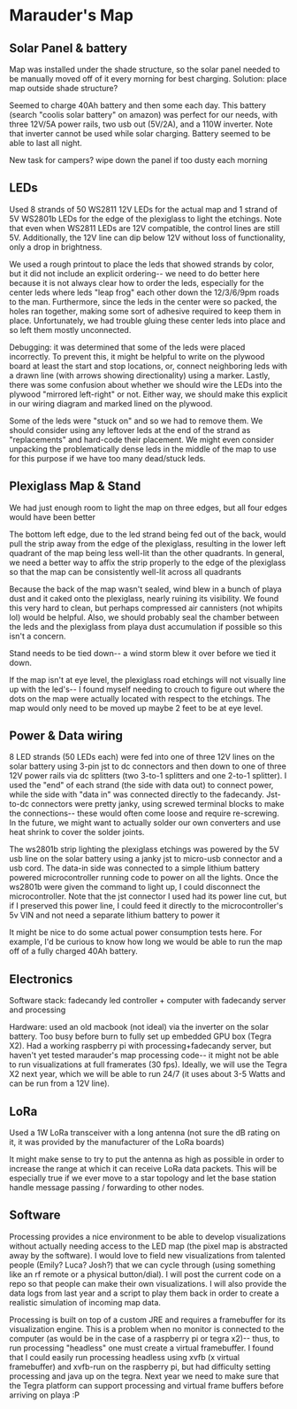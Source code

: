 
# Marauder's Map

## Solar Panel & battery

Map was installed under the shade structure, so the solar panel needed to be manually moved off of it every morning for best charging. Solution: place map outside shade structure?

Seemed to charge 40Ah battery and then some each day. This battery (search "coolis solar battery" on amazon) was perfect for our needs, with three 12V/5A power rails, two usb out (5V/2A), and a 110W inverter. Note that inverter cannot be used while solar charging. Battery seemed to be able to last all night.

New task for campers? wipe down the panel if too dusty each morning
        
## LEDs

Used 8 strands of 50 WS2811 12V LEDs for the actual map and 1 strand of 5V WS2801b LEDs for the edge of the plexiglass to light the etchings. Note that even when WS2811 LEDs are 12V compatible, the control lines are still 5V. Additionally, the 12V line can dip below 12V without loss of functionality, only a drop in brightness. 

We used a rough printout to place the leds that showed strands by color, but it did not include an explicit ordering-- we need to do better here because it is not always clear how to order the leds, especially for the center leds where leds "leap frog" each other down the 12/3/6/9pm roads to the man. Furthermore, since the leds in the center were so packed, the holes ran together, making some sort of adhesive required to keep them in place. Unfortunately, we had trouble gluing these center leds into place and so left them mostly unconnected. 

Debugging: it was determined that some of the leds were placed incorrectly. To prevent this, it might be helpful to write on the plywood board at least the start and stop locations, or, connect neighboring leds with a drawn line (with arrows showing directionality) using a marker. Lastly, there was some confusion about whether we should wire the LEDs into the plywood "mirrored left-right" or not. Either way, we should make this explicit in our wiring diagram and marked lined on the plywood.   

Some of the leds were "stuck on" and so we had to remove them. We should consider using any leftover leds at the end of the strand as "replacements" and hard-code their placement. We might even consider unpacking the problematically dense leds in the middle of the map to use for this purpose if we have too many dead/stuck leds. 

## Plexiglass Map & Stand

We had just enough room to light the map on three edges, but all four edges would have been better

The bottom left edge, due to the led strand being fed out of the back, would pull the strip away from the edge of the plexiglass, resulting in the lower left quadrant of the map being less well-lit than the other quadrants. In general, we need a better way to affix the strip properly to the edge of the plexiglass so that the map can be consistently well-lit across all quadrants

Because the back of the map wasn't sealed, wind blew in a bunch of playa dust and it caked onto the plexiglass, nearly ruining its visibility. We found this very hard to clean, but perhaps compressed air cannisters (not whipits lol) would be helpful. Also, we should probably seal the chamber between the leds and the plexiglass from playa dust accumulation if possible so this isn't a concern. 

Stand needs to be tied down-- a wind storm blew it over before we tied it down. 

If the map isn't at eye level, the plexiglass road etchings will not visually line up with the led's-- I found myself needing to crouch to figure out where the dots on the map were actually located with respect to the etchings. The map would only need to be moved up maybe 2 feet to be at eye level. 

## Power & Data wiring

8 LED strands (50 LEDs each) were fed into one of three 12V lines on the solar battery using 3-pin jst to dc connectors and then down to one of three 12V power rails via dc splitters (two 3-to-1 splitters and one 2-to-1 splitter). I used the "end" of each strand (the side with data out) to connect power, while the side with "data in" was connected directly to the fadecandy. Jst-to-dc connectors were pretty janky, using screwed terminal blocks to make the connections-- these would often come loose and require re-screwing. In the future, we might want to actually solder our own converters and use heat shrink to cover the solder joints.

The ws2801b strip lighting the plexiglass etchings was powered by the 5V usb line on the solar battery using a janky jst to micro-usb connector and a usb cord. The data-in side was connected to a simple lithium battery powered microcontroller running code to power on all the lights. Once the ws2801b were given the command to light up, I could disconnect the microcontroller. Note that the jst connector I used had its power line cut, but if I preserved this power line, I could feed it directly to the microcontroller's 5v VIN and not need a separate lithium battery to power it

It might be nice to do some actual power consumption tests here. For example, I'd be curious to know how long we would be able to run the map off of a fully charged 40Ah battery.    
        
## Electronics

Software stack: fadecandy led controller + computer with fadecandy server and processing 

Hardware: used an old macbook (not ideal) via the inverter on the solar battery. Too busy before burn to fully set up embedded GPU box (Tegra X2). Had a working raspberry pi with processing+fadecandy server, but haven't yet tested marauder's map processing code-- it might not be able to run visualizations at full framerates (30 fps). Ideally, we will use the Tegra X2 next year, which we will be able to run 24/7 (it uses about 3-5 Watts and can be run from a 12V line). 

## LoRa

Used a 1W LoRa transceiver with a long antenna (not sure the dB rating on it, it was provided by the manufacturer of the LoRa boards)

It might make sense to try to put the antenna as high as possible in order to increase the range at which it can receive LoRa data packets. This will be especially true if we ever move to a star topology and let the base station handle message passing / forwarding to other nodes. 
        
## Software

Processing provides a nice environment to be able to develop visualizations without actually needing access to the LED map (the pixel map is abstracted away by the software). I would love to field new visualizations from talented people (Emily? Luca? Josh?) that we can cycle through (using something like an rf remote or a physical button/dial). I will post the current code on a repo so that people can make their own visualizations. I will also provide the data logs from last year and a script to play them back in order to create a realistic simulation of incoming map data.

Processing is built on top of a custom JRE and requires a framebuffer for its visualization engine. This is a problem when no monitor is connected to the computer (as would be in the case of a raspberry pi or tegra x2)-- thus, to run processing "headless" one must create a virtual framebuffer. I found that I could easily run processing headless using xvfb (x virtual framebuffer) and xvfb-run on the raspberry pi, but had difficulty setting processing and java up on the tegra. Next year we need to make sure that the Tegra platform can support processing and virtual frame buffers before arriving on playa :P  

